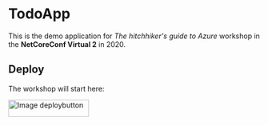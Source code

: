 # TodoApp

This is the demo application for *The hitchhiker's guide to Azure* workshop in the **NetCoreConf Virtual 2** in 2020.

## Deploy

The workshop will start here:

<a href="https://azuredeploy.net/?repository=https://github.com/fernandoescolar/netcoreconf2020/tree/main" target="_blank" rel="noopener noreferrer"><span class="pln">
    </span><img src="https://devblogs.microsoft.com/cse/wp-content/uploads/sites/55/2017/01/deploybutton.png" alt="Image deploybutton" width="161" height="34" class="aligncenter size-full wp-image-11042">
</a>
